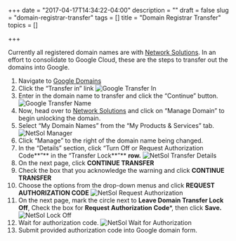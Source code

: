+++
date = "2017-04-17T14:34:22-04:00"
description = ""
draft = false
slug = "domain-registrar-transfer"
tags = []
title = "Domain Registrar Transfer"
topics = []

+++

Currently all registered domain names are with [Network Solutions](http://www.netsol.com/). In an effort to consolidate to Google Cloud, these are the steps to transfer out the domains into Google.


1. Navigate to [Google Domains](https://domains.google.com/)
2. Click the “Transfer in” link
![Google Transfer In](/posts/2017/0417-domain-registrar-transfer/google-transfer-in.png)
3. Enter in the domain name to transfer and click the “Continue” button.
![Google Transfer Name](/posts/2017/0417-domain-registrar-transfer/google-transfer-name.png)
4. Now, head over to [Network Solutions](http://www.netsol.com/) and click on “Manage Domain” to begin unlocking the domain.
5. Select “My Domain Names” from the “My Products & Services” tab.
![NetSol Manager](/posts/2017/0417-domain-registrar-transfer/netsol-manager.png)
6. Click “Manage” to the right of the domain name being changed.
7.  In the “Details” section, click “Turn Off or Request Authorization Code**”** in the “Transfer Lock**”** ****row**.**
![NetSol Transfer Details](/posts/2017/0417-domain-registrar-transfer/netsol-transfer-details.png)
8. On the next page, click **CONTINUE TRANSFER**
9. Check the box that you acknowledge the warning and click **CONTINUE TRANSFER**
10.  Choose the options from the drop-down menus and click **REQUEST AUTHORIZATION CODE**
![NetSol Request Authorization](/posts/2017/0417-domain-registrar-transfer/netsol-request-auth.png)
11. On the next page, mark the circle next to **Leave Domain Transfer Lock Off**, Check the box for **Request Authorization Code***, then click **Save.**
![NetSol Lock Off](/posts/2017/0417-domain-registrar-transfer/netsol-lock-off.png)
12. Wait for authorization code.
![NetSol Wait for Authorization](/posts/2017/0417-domain-registrar-transfer/netsol-wait-for-auth.png)
13. Submit provided authorization code into Google domain form.